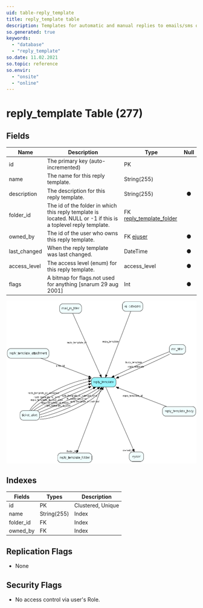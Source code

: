 ```yaml
---
uid: table-reply_template
title: reply_template table
description: Templates for automatic and manual replies to emails/sms organized hierachically
so.generated: true
keywords:
  - "database"
  - "reply_template"
so.date: 11.02.2021
so.topic: reference
so.envir:
  - "onsite"
  - "online"
---
```


# reply\_template Table (277)

## Fields

| Name | Description | Type | Null |
|------|-------------|------|:----:|
|id|The primary key (auto-incremented)|PK| |
|name|The name for this reply template.|String(255)| |
|description|The description for this reply template.|String(255)|&#x25CF;|
|folder\_id|The id of the folder in which this reply template is located. NULL or -1 if this is a toplevel reply template.|FK [reply_template_folder](reply-template-folder.md)| |
|owned\_by|The id of the user who owns this reply template.|FK [ejuser](ejuser.md)|&#x25CF;|
|last\_changed|When the reply template was last changed.|DateTime|&#x25CF;|
|access\_level|The access level (enum) for this reply template.|access_level|&#x25CF;|
|flags|A bitmap for flags.not used for anything [snarum 29 aug 2001]|Int|&#x25CF;|


![reply_template table relationship diagram](./media/reply_template.png)

## Indexes

| Fields | Types | Description |
|--------|-------|-------------|
|id |PK |Clustered, Unique |
|name |String(255) |Index |
|folder\_id |FK |Index |
|owned\_by |FK |Index |

## Replication Flags

* None

## Security Flags

* No access control via user's Role.

